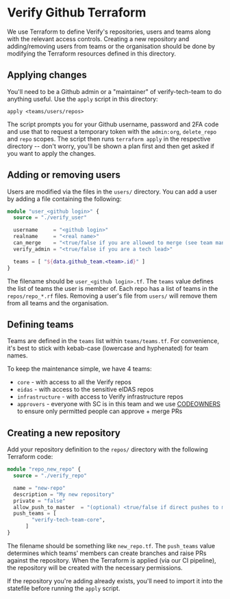 # Verify Github Terraform

We use Terraform to define Verify's repositories, users and teams along with the relevant access controls. Creating a new repository and adding/removing users from teams or the organisation should be done by modifying the Terraform resources defined in this directory.

## Applying changes

You'll need to be a Github admin or a "maintainer" of verify-tech-team to do anything useful. Use the `apply` script in this directory:

    apply <teams/users/repos>

The script prompts you for your Github username, password and 2FA code and use that to request a temporary token with the `admin:org`, `delete_repo` and `repo` scopes.
The script then runs `terraform apply` in the respective directory -- don't worry, you'll be shown a plan first and then get asked if you want to apply the changes.

## Adding or removing users

Users are modified via the files in the `users/` directory. You can add a user by adding a file containing the following:

```terraform
module "user_<github login>" {
  source = "./verify_user"

  username     = "<github login>"
  realname     = "<real name>"
  can_merge    = "<true/false if you are allowed to merge (see team manual for eligibility)>"
  verify_admin = "<true/false if you are a tech lead>"

  teams = [ "${data.github_team.<team>.id}" ]
}
```

The filename should be `user_<github login>.tf`.
The `teams` value defines the list of teams the user is member of. Each repo has a list of teams in the `repos/repo_*.rf` files. Removing a user's file from `users/` will remove them from all teams and the organisation.

## Defining teams

Teams are defined in the `teams` list within `teams/teams.tf`. For convenience, it's best to stick with kebab-case (lowercase and hyphenated) for team names.

To keep the maintenance simple, we have 4 teams:
- `core` - with access to all the Verify repos
- `eidas` - with access to the sensitive eIDAS repos
- `infrastructure` - with access to Verify infrastructure repos
- `approvers` - everyone with SC is in this team and we use [CODEOWNERS](https://help.github.com/articles/about-code-owners/) to ensure only permitted people can approve + merge PRs

## Creating a new repository

Add your repository definition to the `repos/` directory with the following Terraform code:

```terraform
module "repo_new_repo" {
  source = "./verify_repo"

  name = "new-repo"
  description = "My new repository"
  private = "false"
  allow_push_to_master  = "(optional) <true/false if direct pushes to master are required (i.e. non-prod or binary repos)"
  push_teams = [
        "verify-tech-team-core",
      ]
}
```

The filename should be something like `new_repo.tf`.
The `push_teams` value determines which teams' members can create branches and raise PRs against the repository. When the Terraform is applied (via our CI pipeline), the repository will be created with the necessary permissions.

If the repository you're adding already exists, you'll need to import it into the statefile before running the `apply` script.
